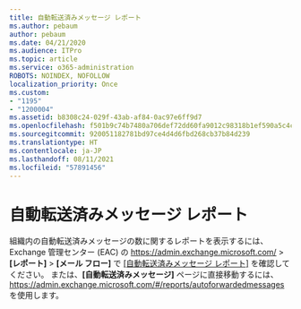 ```yaml
---
title: 自動転送済みメッセージ レポート
ms.author: pebaum
author: pebaum
ms.date: 04/21/2020
ms.audience: ITPro
ms.topic: article
ms.service: o365-administration
ROBOTS: NOINDEX, NOFOLLOW
localization_priority: Once
ms.custom:
- "1195"
- "1200004"
ms.assetid: b8308c24-029f-43ab-af84-0ac97e6ff9d7
ms.openlocfilehash: f501b9c74b7480a706def72dd60fa9012c98318b1ef590a5c4c9c17d707d5240
ms.sourcegitcommit: 920051182781bd97ce4d4d6fbd268cb37b84d239
ms.translationtype: HT
ms.contentlocale: ja-JP
ms.lasthandoff: 08/11/2021
ms.locfileid: "57891456"
---
```

# <a name="auto-forwarded-messages-report"></a>自動転送済みメッセージ レポート

組織内の自動転送済みメッセージの数に関するレポートを表示するには、Exchange 管理センター (EAC) の <https://admin.exchange.microsoft.com/> \> **[レポート]** \> **[メール フロー]** で [[自動転送済みメッセージ レポート]](https://docs.microsoft.com/exchange/monitoring/mail-flow-reports/mfr-auto-forwarded-messages-report) を確認してください。 または、**[自動転送済みメッセージ]** ページに直接移動するには、<https://admin.exchange.microsoft.com/#/reports/autoforwardedmessages> を使用します。
  